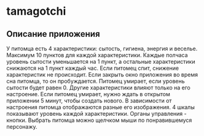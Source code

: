 # tamagotchi
## Описание приложения

У питомца есть 4 характеристики: сытость, гигиена, энергия и веселье. Максимум 10 пунктов для каждой характеристики. Каждые полчаса уровень сытости уменьшается на 1 пункт, а остальные характеристики снижаются на 1 пункт каждый час. 
Если питомец спит, снижение характеристик не происходит. Если закрыть окно приложения во время сна питомца, то он пробуждается. Питомец умирает, если уровень сытости будет равен 0. Другие характеристики влияют только на его настроение. 
Если питомец умирает, нужно ждать в открытом приложении 5 минут, чтобы создать нового.
В зависимости от настроения питомца отображаются разные его изображения. 4 шкалы показывают уровень каждой характеристики. Органы управления - кнопки. Выбрать питомца можно щелчком мыши по понравившемуся персонажу.



